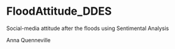 # FloodAttitude_DDES
Social-media attitude after the floods using Sentimental Analysis


Anna Quenneville